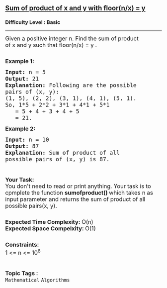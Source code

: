 <h2><a href="https://www.geeksforgeeks.org/problems/sum-of-product-of-x-and-y-with-floornx-y3711/1?page=3&category=Arrays,Mathematical,Sorting&difficulty=Basic&status=unsolved&sortBy=submissions">Sum of product of x and y with floor(n/x) = y</a></h2><h3>Difficulty Level : Basic</h3><hr><div class="problems_problem_content__Xm_eO"><p><span style="font-size:18px">Given a positive integer&nbsp;n. Find the sum of product of&nbsp;x&nbsp;and&nbsp;y&nbsp;such that floor(n/x)&nbsp;= y&nbsp;.</span><br>
&nbsp;</p>

<p><span style="font-size:18px"><strong>Example 1:</strong></span></p>

<pre><span style="font-size:18px"><strong>Input: </strong>n = 5
<strong>Output: </strong>21
<strong>Explanation: </strong>Following are the possible 
pairs of (x, y):
(1, 5), (2, 2), (3, 1), (4, 1), (5, 1).
So, 1*5 + 2*2 + 3*1 + 4*1 + 5*1 
   = 5 + 4 + 3 + 4 + 5 
   = 21.</span></pre>

<p><span style="font-size:18px"><strong>Example 2:</strong></span></p>

<pre><span style="font-size:18px"><strong>Input: </strong>n = 10
<strong>Output: </strong>87
<strong>Explanation: </strong>Sum of product of all 
possible pairs of (x, y) is 87.</span>
</pre>

<p>&nbsp;</p>

<p><span style="font-size:18px"><strong>Your Task:</strong><br>
You don't need to read or print anything. Your task is to cpmplete the function&nbsp;<strong>sumofproduct()&nbsp;</strong>which takes n as input parameter and returns the sum of product of all possible pairs(x, y).</span><br>
&nbsp;</p>

<p><span style="font-size:18px"><strong>Expected Time Complexity:&nbsp;</strong>O(n)<br>
<strong>Expected Space Compelxity:&nbsp;</strong>O(1)</span><br>
&nbsp;</p>

<p><span style="font-size:18px"><strong>Constraints:</strong><br>
1 &lt;= n &lt;= 10<sup>6</sup></span></p>
</div><br><p><span style=font-size:18px><strong>Topic Tags : </strong><br><code>Mathematical</code>&nbsp;<code>Algorithms</code>&nbsp;
